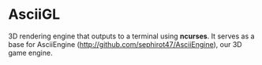 # AsciiGL

3D rendering engine that outputs to a terminal using <b>ncurses</b>. It serves as a base for AsciiEngine (http://github.com/sephirot47/AsciiEngine), our 3D game engine. 
